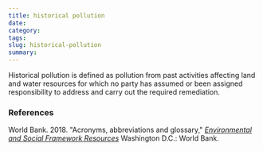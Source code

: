 ```yaml
---
title: historical pollution
date:
category:
tags:
slug: historical-pollution
summary:
---
```



Historical pollution is defined as pollution from past activities affecting land and water resources for
which no party has assumed or been assigned responsibility to address and carry out the required
remediation.

### References

World Bank. 2018. "Acronyms, abbreviations and glossary," _[Environmental and Social Framework Resources](https://www.worldbank.org/en/projects-operations/environmental-and-social-framework/brief/environmental-and-social-framework-resources)_ Washington D.C.: World Bank.
